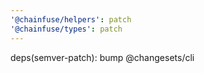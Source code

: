 ```yaml
---
'@chainfuse/helpers': patch
'@chainfuse/types': patch
---
```


deps(semver-patch): bump @changesets/cli
